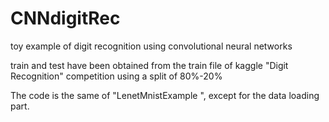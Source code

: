 # CNNdigitRec
toy example of digit recognition using convolutional neural networks

train and test have been obtained from the train file of kaggle "Digit Recognition" competition using a split of 80%-20%

The code is the same of "LenetMnistExample ", except for the data loading part.
